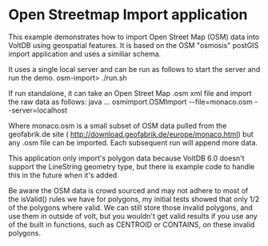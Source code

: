 Open Streetmap Import application
==============================

This example demonstrates how to import Open Street Map (OSM) data into VoltDB
using geospatial features.  It is based on the OSM "osmosis" postGIS import application
and uses a similiar schema.

It uses a single local server and can be run as follows to start the server and run the demo.
osm-import> ./run.sh

If run standalone, it can take an Open Street Map .osm xml file and import the raw data as follows:
java ... osmimport.OSMImport --file=monaco.osm --server=localhost

Where monaco.osm is a small subset of OSM data pulled from the geofabrik.de site ( http://download.geofabrik.de/europe/monaco.html)
but any .osm file can be imported.  Each subsequent run will append more data.

This application only import's polygon data because VoltDB 6.0 doesn't support the LineString geometry type, but there is example code
to handle this in the future when it's added.

Be aware the OSM data is crowd sourced and may not adhere to most of the isValid() rules we have for polygons, my initial tests showed
that only 1/2 of the polygons where valid.  We can still store those invalid polygons, and use them in outside of volt, but you
wouldn't get valid results if you use any of the built in functions, such as CENTROID or CONTAINS, on these invalid polygons.


